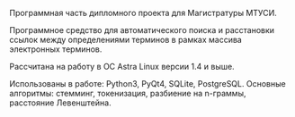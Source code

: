 Программная часть дипломного проекта для Магистратуры МТУСИ.

Программное средство для автоматического поиска и расстановки ссылок между определениями терминов в рамках массива электронных терминов.

Рассчитана на работу в ОС Astra Linux версии 1.4 и выше.

Использованы в работе: Python3, PyQt4, SQLite, PostgreSQL.
Основные алгоритмы: стемминг, токенизация, разбиение на n-граммы, расстояние Левенштейна.